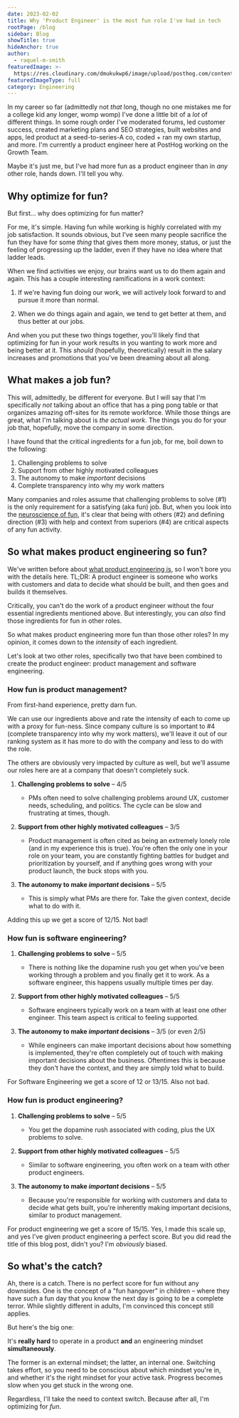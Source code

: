 ```yaml
---
date: 2023-02-02
title: Why 'Product Engineer' is the most fun role I've had in tech
rootPage: /blog
sidebar: Blog
showTitle: true
hideAnchor: true
author:
  - raquel-m-smith
featuredImage: >-
  https://res.cloudinary.com/dmukukwp6/image/upload/posthog.com/contents/images/blog/happy-hog.png
featuredImageType: full
category: Engineering
---
```


In my career so far (admittedly not _that_ long, though no one mistakes me for a college kid any longer, womp womp) I've done a little bit of a _lot_ of different things. In some rough order I've moderated forums, led customer success, created marketing plans and SEO strategies, built websites and apps, led product at a seed-to-series-A co, coded + ran my own startup, and more. I'm currently a product engineer here at PostHog working on the Growth Team. 

Maybe it's just me, but I've had more fun as a product engineer than in _any_ other role, hands down. I'll tell you why.

## Why optimize for fun?

But first... why does optimizing for fun matter? 

For me, it's simple. Having fun while working is highly correlated with my job satisfaction. It sounds obvious, but I've seen many people sacrifice the fun they have for some _thing_ that gives them more money, status, or just the feeling of progressing up the ladder, even if they have no idea where that ladder leads.

When we find activities we enjoy, our brains want us to do them again and again. This has a couple interesting ramifications in a work context:

1. If we're having fun doing our work, we will actively look forward to and pursue it more than normal.

2. When we do things again and again, we tend to get better at them, and thus better at our jobs.

And when you put these two things together, you'll likely find that optimizing for fun in your work results in you wanting to work more and being better at it. This _should_ (hopefully, theoretically) result in the salary increases and promotions that you've been dreaming about all along.

## What makes a job fun?

This will, admittedly, be different for everyone. But I will say that I'm specifically _not_ talking about an office that has a ping pong table or that organizes amazing off-sites for its remote workforce. While those things are great, what I'm talking about is _the actual work_. The things you do for your job that, hopefully, move the company in some direction.

I have found that the critical ingredients for a fun job, for me, boil down to the following:

1. Challenging problems to solve
2. Support from other highly motivated colleagues
3. The autonomy to make _important_ decisions
4. Complete transparency into why my work matters

Many companies and roles assume that challenging problems to solve (#1) is the only requirement for a satisfying (aka fun) job. But, when you look into the [neuroscience of fun](https://hub.jhu.edu/magazine/2016/summer/neuroscience-of-fun/), it's clear that being with others (#2) and defining direction (#3) with help and context from superiors (#4) are critical aspects of any fun activity. 

## So what makes product engineering so fun?

We've written before about [what product engineering is](/blog/what-is-a-product-engineer), so I won't bore you with the details here. TL;DR: A product engineer is someone who works with customers and data to decide what should be built, and then goes and builds it themselves. 

Critically, you can't do the work of a product engineer without the four essential ingredients mentioned above. But interestingly, you can _also_ find those ingredients for fun in other roles. 

So what makes product engineering more fun than those other roles? In my opinion, it comes down to the _intensity_ of each ingredient.

Let's look at two other roles, specifically two that have been combined to create the product engineer: product management and software engineering.

### How fun is product management?

From first-hand experience, pretty darn fun. 

We can use our ingredients above and rate the intensity of each to come up with a proxy for fun-ness. Since company culture is so important to #4 (complete transparency into why my work matters), we'll leave it out of our ranking system as it has more to do with the company and less to do with the role. 

The others are obviously very impacted by culture as well, but we'll assume our roles here are at a company that doesn't completely suck.

1. **Challenging problems to solve** – 4/5
    - PMs often need to solve challenging problems around UX, customer needs, scheduling, and politics. The cycle can be slow and frustrating at times, though.
    
2. **Support from other highly motivated colleagues** – 3/5
    - Product management is often cited as being an extremely lonely role (and in my experience this is true). You're often the only one in your role on your team, you are constantly fighting battles for budget and prioritization by yourself, and if anything goes wrong with your product launch, the buck stops with you. 
    
3. **The autonomy to make _important_ decisions** – 5/5
    - This is simply what PMs are there for. Take the given context, decide what to do with it.

Adding this up we get a score of 12/15. Not bad!

### How fun is software engineering? 

1. **Challenging problems to solve** – 5/5
    - There is nothing like the dopamine rush you get when you've been working through a problem and you finally get it to work. As a software engineer, this happens usually multiple times per day. 
    
2. **Support from other highly motivated colleagues** – 5/5
    - Software engineers typically work on a team with at least one other engineer. This team aspect is critical to feeling supported.
    
3. **The autonomy to make _important_ decisions** – 3/5 (or even 2/5)
    - While engineers can make important decisions about how something is implemented, they're often completely out of touch with making important decisions about the business. Oftentimes this is because they don't have the context, and they are simply told what to build. 

For Software Engineering we get a score of 12 or 13/15. Also not bad.

### How fun is product engineering? 

1. **Challenging problems to solve** – 5/5
    - You get the dopamine rush associated with coding, plus the UX problems to solve.
    
2. **Support from other highly motivated colleagues** – 5/5
    - Similar to software engineering, you often work on a team with other product engineers.
    
3. **The autonomy to make _important_ decisions** – 5/5
    - Because you're responsible for working with customers and data to decide what gets built, you're inherently making important decisions, similar to product management.

For product engineering we get a score of 15/15. Yes, I made this scale up, and yes I've given product engineering a perfect score. But you did read the title of this blog post, didn't you? I'm _obviously_ biased.

## So what's the catch?

Ah, there is a catch. There is no perfect score for fun without any downsides. One is the concept of a "fun hangover" in children – where they have _such_ a fun day that you know the next day is going to be a complete terror. While slightly different in adults, I'm convinced this concept still applies.

But here's the big one: 

It's **really hard** to operate in a product **and** an engineering mindset **simultaneously**. 

The former is an external mindset; the latter, an internal one. Switching takes effort, so you need to be conscious about which mindset you're in, and whether it's the right mindset for your active task. Progress becomes slow when you get stuck in the wrong one.

Regardless, I'll take the need to context switch. Because after all, I'm optimizing for _fun_.

<NewsletterForm />
